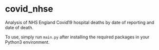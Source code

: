 # covid_nhse
Analysis of NHS England Covid19 hospital deaths by date of reporting and date of death.

To use, simply run `main.py` after installing the required packages in your Python3 environment.
